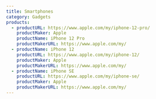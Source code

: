 ```yaml
---
title: Smartphones
category: Gadgets
products:
  - productURL: https://www.apple.com/my/iphone-12-pro/
    productMaker: Apple
    productName: iPhone 12 Pro
    productMakerURL: https://www.apple.com/my/
  - productName: iPhone 12
    productURL: https://www.apple.com/my/iphone-12/
    productMaker: Apple
    productMakerURL: https://www.apple.com/my/
  - productName: iPhone SE
    productURL: https://www.apple.com/my/iphone-se/
    productMaker: Apple
    productMakerURL: https://www.apple.com/my/
---
```

